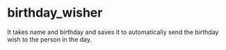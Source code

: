 # birthday_wisher
It takes name and birthday and saves it to automatically send the birthday wish to the person in the day.
